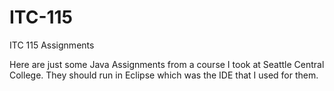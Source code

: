 # ITC-115
ITC 115 Assignments

Here are just some Java Assignments from a course I took at Seattle Central College. They should run in Eclipse which was the IDE that I used for them. 
